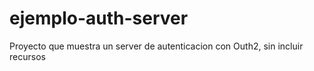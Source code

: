 # ejemplo-auth-server
Proyecto que muestra un server de autenticacion con Outh2, sin incluir recursos
